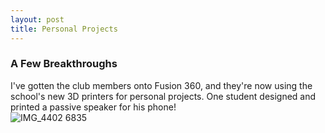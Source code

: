```yaml
---
layout: post
title: Personal Projects
---
```

### A Few Breakthroughs
I've gotten the club members onto Fusion 360, and they're now using the school's new 3D printers for personal projects. One student designed and printed a passive speaker for his phone!  
![IMG_4402 6835](https://user-images.githubusercontent.com/82609469/156456774-5a03d819-bfbb-42d1-a239-61d7c0a4faeb.jpg)

